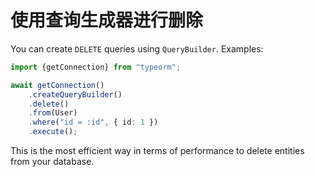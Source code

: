 # 使用查询生成器进行删除

You can create `DELETE` queries using `QueryBuilder`.
Examples:
                                               
```typescript
import {getConnection} from "typeorm";

await getConnection()
    .createQueryBuilder()
    .delete()
    .from(User)
    .where("id = :id", { id: 1 })
    .execute();
```

This is the most efficient way in terms of performance to delete entities from your database. 
